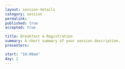 ```yaml
---
layout: session-details
category: session
permalink:
published: true
accepted: true

title: Breakfast & Registration
summary: A short summary of your session description.
presenters: 

start: "10:00am"
day: 2
---
```


